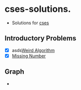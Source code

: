 # cses-solutions.
- Solutions for [cses](https://cses.fi/)

## Introductory Problems
- [X] asds[Weird Algorithm](solutions/introductory/weirdalgorithm.cpp)
- [X] [Missing Number](solutions/introductory/missingnumber.cpp)
## Graph
- []()